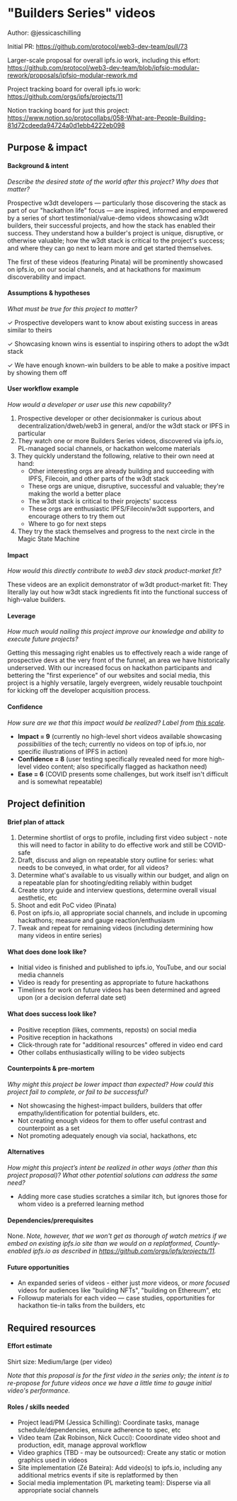 # "Builders Series" videos

Author: @jessicaschilling

Initial PR: https://github.com/protocol/web3-dev-team/pull/73 

Larger-scale proposal for overall ipfs.io work, including this effort: https://github.com/protocol/web3-dev-team/blob/ipfsio-modular-rework/proposals/ipfsio-modular-rework.md

Project tracking board for overall ipfs.io work: https://github.com/orgs/ipfs/projects/11

Notion tracking board for just this project: https://www.notion.so/protocollabs/058-What-are-People-Building-81d72cdeeda94724a0d1ebb4222eb098

## Purpose &amp; impact 
#### Background &amp; intent
_Describe the desired state of the world after this project? Why does that matter?_

Prospective w3dt developers — particularly those discovering the stack as part of our "hackathon life" focus — are inspired, informed and empowered by a series of short testimonial/value-demo videos showcasing w3dt builders, their successful projects, and how the stack has enabled their success. They understand how a builder's project is unique, disruptive, or otherwise valuable; how the w3dt stack is critical to the project's success; and where they can go next to learn more and get started themselves.

The first of these videos (featuring Pinata) will be prominently showcased on ipfs.io, on our social channels, and at hackathons for maximum discoverability and impact.

#### Assumptions &amp; hypotheses
_What must be true for this project to matter?_

✓ Prospective developers want to know about existing success in areas similar to theirs

✓ Showcasing known wins is essential to inspiring others to adopt the w3dt stack

✓ We have enough known-win builders to be able to make a positive impact by showing them off

#### User workflow example
_How would a developer or user use this new capability?_

1. Prospective developer or other decisionmaker is curious about decentralization/dweb/web3 in general, and/or the w3dt stack or IPFS in particular
2. They watch one or more Builders Series videos, discovered via ipfs.io, PL-managed social channels, or hackathon welcome materials
3. They quickly understand the following, relative to their own need at hand:
     - Other interesting orgs are already building and succeeding with IPFS, Filecoin, and other parts of the w3dt stack
     - These orgs are unique, disruptive, successful and valuable; they're making the world a better place
     - The w3dt stack is critical to their projects' success
     - These orgs are enthusiastic IPFS/Filecoin/w3dt supporters, and encourage others to try them out
     - Where to go for next steps
4. They try the stack themselves and progress to the next circle in the Magic State Machine

#### Impact
_How would this directly contribute to web3 dev stack product-market fit?_

These videos are an explicit demonstrator of w3dt product-market fit: They literally lay out how w3dt stack ingredients fit into the functional success of high-value builders.

#### Leverage
_How much would nailing this project improve our knowledge and ability to execute future projects?_

Getting this messaging right enables us to effectively reach a wide range of prospective devs at the very front of the funnel, an area we have historically underserved. With our increased focus on hackathon participants and bettering the "first experience" of our websites and social media, this project is a highly versatile, largely evergreen, widely reusable touchpoint for kicking off the developer acquisition process.

#### Confidence
_How sure are we that this impact would be realized? Label from [this scale](https://medium.com/@nimay/inside-product-introduction-to-feature-priority-using-ice-impact-confidence-ease-and-gist-5180434e5b15)_.

- **Impact = 9** (currently no high-level short videos available showcasing _possibilities_ of the tech; currently no videos on top of ipfs.io, nor specific illustrations of IPFS in action)
- **Confidence = 8** (user testing specifically revealed need for more high-level video content; also specifically flagged as hackathon need)
- **Ease = 6** (COVID presents some challenges, but work itself isn't difficult and is somewhat repeatable)


## Project definition
#### Brief plan of attack
1. Determine shortlist of orgs to profile, including first video subject - note this will need to factor in ability to do effective work and still be COVID-safe
2. Draft, discuss and align on repeatable story outline for series: what needs to be conveyed, in what order, for all videos?
3. Determine what's available to us visually within our budget, and align on a repeatable plan for shooting/editing reliably within budget
4. Create story guide and interview questions, determine overall visual aesthetic, etc
5. Shoot and edit PoC video (Pinata)
6. Post on ipfs.io, all appropriate social channels, and include in upcoming hackathons; measure and gauge reaction/enthusiasm
7. Tweak and repeat for remaining videos (including determining how many videos in entire series)

#### What does done look like?
- Initial video is finished and published to ipfs.io, YouTube, and our social media channels
- Video is ready for presenting as appropriate to future hackathons
- Timelines for work on future videos has been determined and agreed upon (or a decision deferral date set)

####  What does success look like?
- Positive reception (likes, comments, reposts) on social media
- Positive reception in hackathons
- Click-through rate for "additional resources" offered in video end card
- Other collabs enthusiastically willing to be video subjects

#### Counterpoints &amp; pre-mortem
_Why might this project be lower impact than expected? How could this project fail to complete, or fail to be successful?_

- Not showcasing the highest-impact builders, builders that offer empathy/identification for potential builders, etc.
- Not creating enough videos for them to offer useful contrast and counterpoint as a set
- Not promoting adequately enough via social, hackathons, etc

#### Alternatives
_How might this project’s intent be realized in other ways (other than this project proposal)? What other potential solutions can address the same need?_

- Adding more case studies scratches a similar itch, but ignores those for whom video is a preferred learning method

#### Dependencies/prerequisites
None. _Note, however, that we won't get as thorough of watch metrics if we embed on existing ipfs.io site than we would on a replatformed, Countly-enabled ipfs.io as described in https://github.com/orgs/ipfs/projects/11._

#### Future opportunities
- An expanded series of videos - either just _more_ videos, or _more focused_ videos for audiences like "building NFTs", "building on Ethereum", etc
- Followup materials for each video — case studies, opportunities for hackathon tie-in talks from the builders, etc

## Required resources

#### Effort estimate
Shirt size: Medium/large (per video)

_Note that this proposal is for the first video in the series only; the intent is to re-propose for future videos once we have a little time to gauge initial video's performance._

#### Roles / skills needed
- Project lead/PM (Jessica Schilling): Coordinate tasks, manage schedule/dependencies, ensure adherence to spec, etc
- Video team (Zak Robinson, Nick Cucci): Cooordinate video shoot and production, edit, manage approval workflow
- Video graphics (TBD - may be outsourced): Create any static or motion graphics used in videos
- Site implementation (Zé Bateira): Add video(s) to ipfs.io, including any additional metrics events if site is replatformed by then
- Social media implementation (PL marketing team): Disperse via all appropriate social channels

